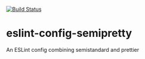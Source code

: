 [![Build Status](https://www.travis-ci.com/robhowell/eslint-config-semipretty.svg?branch=master)](https://www.travis-ci.com/robhowell/eslint-config-semipretty)

# eslint-config-semipretty
An ESLint config combining semistandard and prettier
